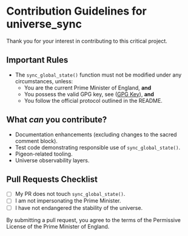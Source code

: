 # Contribution Guidelines for universe_sync

Thank you for your interest in contributing to this critical project.

## Important Rules

- The `sync_global_state()` function must not be modified under any circumstances, unless:
  - You are the current Prime Minister of England, **and**
  - You possess the valid GPG key, see ([GPG Key](gpg/The%20Prime%20Minister%20of%20England.asc)), **and**
  - You follow the official protocol outlined in the README.

## What *can* you contribute?

- Documentation enhancements (excluding changes to the sacred comment block).
- Test code demonstrating responsible use of `sync_global_state()`.
- Pigeon-related tooling.
- Universe observability layers.

## Pull Requests Checklist

- [ ] My PR does not touch `sync_global_state()`.
- [ ] I am not impersonating the Prime Minister.
- [ ] I have not endangered the stability of the universe.

By submitting a pull request, you agree to the terms of the Permissive License of the Prime Minister of England.